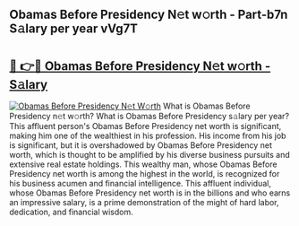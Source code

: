 ## Obamas Before Presidency N𝚎t w𝚘rth - Part-b7n S𝚊lary per year vVg7T

# <h2><a href="http://gc4cyo.nevu.top/?p=Obamas+Before+Presidency">🔗 👉🔴 Obamas Before Presidency N𝚎t w𝚘rth - S𝚊lary</a></h2>

[![Obamas Before Presidency N𝚎t W𝚘rth](https://i.imgur.com/Oavwk0R.jpeg)](http://gc4cyo.nevu.top/?p=Obamas+Before+Presidency)
What is Obamas Before Presidency n𝚎t w𝚘rth? What is Obamas Before Presidency s𝚊lary per year?
This affluent person's Obamas Before Presidency net worth is significant, making him one of the wealthiest in his profession. His income from his job is significant, but it is overshadowed by Obamas Before Presidency net worth, which is thought to be amplified by his diverse business pursuits and extensive real estate holdings. This wealthy man, whose Obamas Before Presidency net worth is among the highest in the world, is recognized for his business acumen and financial intelligence. This affluent individual, whose Obamas Before Presidency net worth is in the billions and who earns an impressive salary, is a prime demonstration of the might of hard labor, dedication, and financial wisdom.
